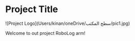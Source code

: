 # Project Title

![Project Logo](Users/kinan/oneDrive/سطح المكتب/pic1.jpg)

Welcome to out project RoboLog arm!
